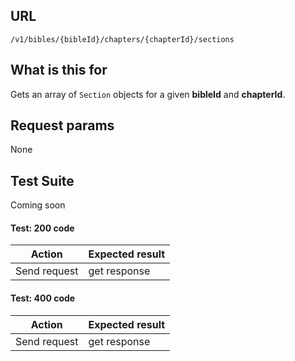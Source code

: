 ## URL

`/v1/bibles/{bibleId}/chapters/{chapterId}/sections`

## What is this for

Gets an array of `Section` objects for a given **bibleId** and **chapterId**.

## Request params

None

## Test Suite

Coming soon

#### Test: 200 code

| Action       | Expected result |
| ------------ | --------------- |
| Send request | get response    |

#### Test: 400 code

| Action       | Expected result |
| ------------ | --------------- |
| Send request | get response    |
